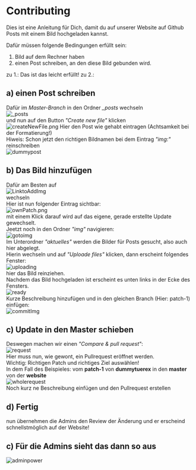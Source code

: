 # Contributing
Dies ist eine Anleitung für Dich, damit du auf unserer Website auf Github Posts mit einem Bild hochgeladen kannst.

Dafür müssen folgende Bedingungen erfüllt sein:
1. Bild auf dem Rechner haben
2. einen Post schreiben, an den diese Bild gebunden wird.

zu 1.: Das ist das leicht erfüllt!
zu 2.:   
## a) einen Post schreiben  
Dafür im *Master-Branch* in den Ordner *_posts* wechseln  
![_posts](/contributing/_posts.png)    
und nun auf den Button *"Create new file"* klicken  
![createNewFile.png](/contributing/createNewFile.png) 
Hier den Post wie gehabt eintragen (Achtsamkeit bei der Formatierung!)  
Hiweis: Schon jetzt den richtigen Bildnamen bei dem Eintrag *"img:"* reinschreiben  
![dummypost](/contributing/dummypost.png)  

## b) Das Bild hinzufügen
Dafür am Besten auf  
![LinktoAddImg](/contributing/LinktoAddImg.png)     
wechseln  
Hier ist nun folgender Eintrag sichtbar:  
![ownPatch.png](/contributing/ownPatch.png.png)  
mit einem Klick darauf wird auf das eigene, gerade erstellte Update gewechselt.  
Jeetzt noch in den Ordner *"img"* navigieren:  
![gotoimg](/contributing/gotoimg.png)      
Im Unterordner *"aktuelles"* werden die Bilder für Posts gesucht, also auch hier abgelegt.  
Hierin wechseln und auf *"Uploade files"* klicken, dann erscheint folgendes Fenster:  
![uploading](/contributing/uploading.png)      
hier das Bild reinziehen.  
Nachdem das Bild hochgeladen ist erscheint es unten links in der Ecke des Fensters.  
![ready](/contributing/ready.png)    
Kurze Beschreibung hinzufügen und in den gleichen Branch (Hier: patch-1) einfügen:  
![commitImg](/contributing/commitImg.png)  

## c) Update in den Master schieben
Deswegen machen wir einen *"Compare & pull request"*:  
![request](/contributing/request.png)    
Hier muss nun, wie gewont, ein Pullrequest eröffnet werden.  
Wichtig: Richtigen Patch und richtiges Ziel auswählen!  
In dem Fall des Beispieles: vom **patch-1** von **dummytuerex** in den **master** von der **website**  
![wholerequest](/contributing/wholerequest.png)    
Noch kurz ne Beschreibung einfügen und den Pullrequest erstellen 
## d) Fertig
nun übernehmen die Admins den Review der Änderung und er erscheind schnellstmöglich auf der Website!
## c) Für die Admins sieht das dann so aus
![adminpower](/contributing/adminpower.png)    
